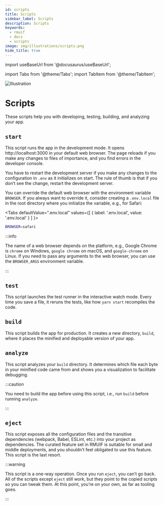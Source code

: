 ```yaml
---
id: scripts
title: Scripts
sidebar_label: Scripts
description: Scripts
keywords:
  - rmuif
  - docs
  - scripts
image: img/illustrations/scripts.png
hide_title: true
---
```


import useBaseUrl from '@docusaurus/useBaseUrl';

import Tabs from '@theme/Tabs';
import TabItem from '@theme/TabItem';

<div style={{ textAlign: "center" }}>
  <img style={{ width: "75%", marginBottom: "32px" }} alt="Illustration" src={useBaseUrl('img/illustrations/scripts.svg')} />
  <h1>Scripts</h1>
  <p>
    These scripts help you with developing, testing, building, and analyzing your app.
  </p>
</div>

## `start`

This script runs the app in the development mode. It opens http://localhost:3000 in your default web browser. The page reloads if you make any changes to files of importance, and you find errors in the developer console.

You have to restart the development server if you make any changes to the configuration in `.env` as it initializes on start. The rule of thumb is that if you don’t see the change, restart the development server.

You can override the default web browser with the environment variable `BROWSER`. If you always want to override it, consider creating a `.env.local` file in the root directory where you initialize the variable, e.g., for Safari:

<Tabs
defaultValue=".env.local"
values={[
{ label: '.env.local', value: '.env.local' }
]
}>
<TabItem value=".env.local">

```sh
BROWSER=safari
```

</TabItem>
</Tabs>

:::info

The name of a web browser depends on the platform, e.g., Google Chrome is `chrome` on Windows, `google chrome` on macOS, and `google-chrome` on Linux. If you need to pass any arguments to the web browser, you can use the `BROWSER_ARGS` environment variable.

:::

## `test`

This script launches the test runner in the interactive watch mode. Every time you save a file, it reruns the tests, like how `yarn start` recompiles the code.

## `build`

This script builds the app for production. It creates a new directory, `build`, where it places the minified and deployable version of your app.

## `analyze`

This script analyzes your `build` directory. It determines which file each byte in your minified code came from and shows you a visualization to facilitate debugging.

:::caution

You need to build the app before using this script, i.e., run `build` before running `analyze`.

:::

## `eject`

This script exposes all the configuration files and the transitive dependencies (webpack, Babel, ESLint, etc.) into your project as dependencies. The curated feature set in RMUIF is suitable for small and middle deployments, and you shouldn’t feel obligated to use this feature. This script is the last resort.

:::warning

This script is a one-way operation. Once you run `eject`, you can’t go back. All of the scripts except `eject` still work, but they point to the copied scripts so you can tweak them. At this point, you’re on your own, as far as tooling goes.

:::
